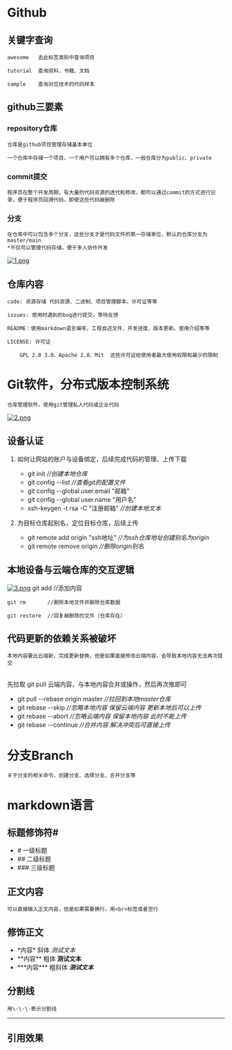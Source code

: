 # Github

## 关键字查询
	awesome   去此标签类别中查询项目

	tutorial  查询资料、书籍、文档
	
	sample    查询对应技术的代码样本

## github三要素
### repository仓库
	仓库是github项目管理存储基本单位

	一个仓库中存储一个项目，一个用户可以拥有多个仓库，一般仓库分为public、private

### commit提交
	程序员在整个开发周期，有大量的代码资源的迭代和修改，都可以通过commit的方式进行记录，便于程序员回溯代码，即使这些代码被删除

### 分支
	在仓库中可以包含多个分支，这些分支才是代码文件的第一存储单位，默认的仓库分支为master/main
	*不仅可以管理代码存储，便于多人协作开发
[![1.png](https://i.postimg.cc/brgbdmqg/1.png)](https://postimg.cc/q6tg5Xh6)

## 仓库内容
	code: 资源存储 代码资源、二进制、项目管理脚本、许可证等等

	issues: 使用时遇到的bug进行提交，等待反馈

	README：使用markdown语言编写，工程自述文件、开发进度、版本更新、使用介绍等等

	LICENSE: 许可证

		GPL 2.0 3.0、Apache 2.0、Mit  这些许可证给使用者最大使用权限和最少的限制

# Git软件，分布式版本控制系统
	仓库管理软件，使用git管理私人代码或企业代码
[![2.png](https://i.postimg.cc/WzdFbTfN/2.png)](https://postimg.cc/K3yv0S2w)

## 设备认证
1. 如何让网站的账户与设备绑定，后续完成代码的管理、上传下载
   * git init  *//创建本地仓库*
   * git config --list *//查看git的配置文件*
   * git config --global user.email "邮箱"
   * git config --global user.name "用户名"
   * ssh-keygen -t rsa -C "注册邮箱" *//创建本地文本*
 
2. 为目标仓库起别名，定位目标仓库，后续上传
   * git remote add origin "ssh地址"  *//为ssh仓库地址创建别名为origin*
   * git remote remove origin  *//删除origin别名*

## 本地设备与云端仓库的交互逻辑
[![3.png](https://i.postimg.cc/kg2m1DRX/3.png)](https://postimg.cc/k2PzDJyk)
	git add      //添加内容

	git rm	     //删除本地文件并删除仓库数据

	git restore  //回复被删除的文件（仓库存在）


## 代码更新的依赖关系被破坏
	本地内容要比云端新，完成更新替换，但是如果直接修改云端内容，会导致本地内容无法再次提交
<br>	先拉取 git pull 云端内容，与本地内容合并或操作，然后再次推即可
<br>	
* git pull --rebase origin master  *//拉回到本地master仓库*
* git rebase --skip  *//忽略本地内容  保留云端内容  更新本地后可以上传*
* git rebase --abort  *//忽略云端内容  保留本地内容  此时不能上传*
* git rebase --continue  *//合并内容  解决冲突后可直接上传*

# 分支Branch
	关于分支的相关命令，创建分支、选择分支、合并分支等

# markdown语言

## 标题修饰符\#
* \# 一级标题
* \#\# 二级标题
* \#\#\# 三级标题

## 正文内容
	可以直接输入正文内容，但是如果需要换行，用<br>标签或者空行

## 修饰正文
* \*内容\* 斜体 *测试文本*
* \*\*内容\*\* 粗体 **测试文本**
* \*\*\*内容\*\*\* 粗斜体 ***测试文本***
## 分割线
	用\-\-\-表示分割线
---
## 引用效果

